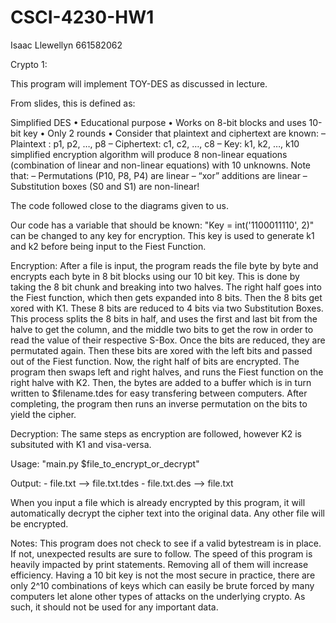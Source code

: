 # CSCI-4230-HW1
Isaac Llewellyn
661582062

Crypto 1:

This program will implement TOY-DES as discussed in lecture.

From slides, this is defined as:

Simplified DES
• Educational purpose
• Works on 8-bit blocks and uses 10-bit key
• Only 2 rounds
• Consider that plaintext and ciphertext are known:
– Plaintext : p1, p2, …, p8
– Ciphertext: c1, c2, …, c8
– Key: k1, k2, …, k10
simplified encryption algorithm will produce 8 non-linear equations (combination of linear and non-linear equations) with 10 unknowns. Note that:
– Permutations (P10, P8, P4) are linear
– “xor” additions are linear
– Substitution boxes (S0 and S1) are non-linear!

The code followed close to the diagrams given to us.

Our code has a variable that should be known:
    "Key                = int('1100011110', 2)" can be changed to any key for encryption.
This key is used to generate k1 and k2 before being input to the Fiest Function.


Encryption:
    After a file is input, the program reads the file byte by byte and encrypts each byte in 8 bit blocks using our 10 bit key. This is done by taking the 8 bit chunk and breaking into two halves. The right half goes into the Fiest function, which then gets expanded into 8 bits. Then the 8 bits get xored with K1. These 8 bits are reduced to 4 bits via two Substitution Boxes. This process splits the 8 bits in half, and uses the first and last bit from the halve to get the column, and the middle two bits to get the row in order to read the value of their respective S-Box. Once the bits are reduced, they are permutated again. Then these bits are xored with the left bits and passed out of the Fiest function. Now, the right half of bits are encrypted. The program then swaps left and right halves, and runs the Fiest function on the right halve with K2. Then, the bytes are added to a buffer which is in turn written to $filename.tdes for easy transfering between computers. After completing, the program then runs an inverse permutation on the bits to yield the cipher.
   
   
Decryption:
    The same steps as encryption are followed, however K2 is subsituted with K1 and visa-versa.

Usage: "main.py $file_to_encrypt_or_decrypt"


Output:
    - file.txt     -->  file.txt.tdes
    - file.txt.des -->  file.txt

When you input a file which is already encrypted by this program, it will automatically decrypt the cipher text into the original data. Any other file will be encrypted. 

Notes: This program does not check to see if a valid bytestream is in place. If not, unexpected results are sure to follow.
The speed of this program is heavily impacted by print statements. Removing all of them will increase efficiency.
Having a 10 bit key is not the most secure in practice, there are only 2^10 combinations of keys which can easily be brute forced by many computers let alone other types of attacks on the underlying crypto. As such, it should not be used for any important data.
